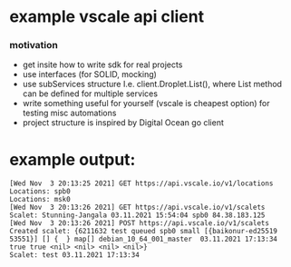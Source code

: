 # example vscale api client

### motivation
- get insite how to write sdk for real projects
- use interfaces (for SOLID, mocking)
- use subServices structure I.e.  client.Droplet.List(), where List method can be defined for multiple services
- write something useful for yourself (vscale is cheapest option) for testing misc automations
- project structure is inspired by Digital Ocean go client

# example output:
```
[Wed Nov  3 20:13:25 2021] GET https://api.vscale.io/v1/locations
Locations: spb0
Locations: msk0
[Wed Nov  3 20:13:26 2021] GET https://api.vscale.io/v1/scalets
Scalet: Stunning-Jangala 03.11.2021 15:54:04 spb0 84.38.183.125
[Wed Nov  3 20:13:26 2021] POST https://api.vscale.io/v1/scalets
Created scalet: {6211632 test queued spb0 small [{baikonur-ed25519 53551}] [] {  } map[] debian_10_64_001_master  03.11.2021 17:13:34 true true <nil> <nil> <nil> <nil>}
Scalet: test 03.11.2021 17:13:34 
```